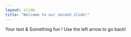 ```yaml
---
layout: slide
title: "Welcome to our second slide!"
---
```

Your text & Something fun !
Use the left arrow to go back!
